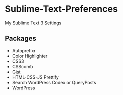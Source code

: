 # Sublime-Text-Preferences
My Sublime Text 3 Settings

## Packages

* Autoprefixr
* Color Highlighter
* CSS3
* CSScomb
* Gist
* HTML-CSS-JS Prettify
* Search WordPress Codex or QueryPosts
* WordPress
